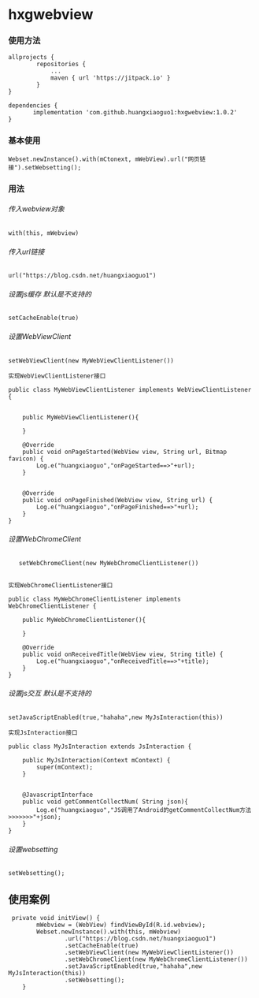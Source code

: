 # hxgwebview

### 使用方法

```
allprojects {
        repositories {
            ...		        	
            maven { url 'https://jitpack.io' }
        }		
}

dependencies {
	   implementation 'com.github.huangxiaoguo1:hxgwebview:1.0.2'
}
```

### 基本使用

```
Webset.newInstance().with(mCtonext, mWebView).url("网页链接").setWebsetting();
```

### 用法
    
###### 传入webview对象
    
    with(this, mWebview)
    
    
###### 传入url链接

    url("https://blog.csdn.net/huangxiaoguo1")
    
###### 设置js缓存  默认是不支持的

    setCacheEnable(true)
    
###### 设置WebViewClient

    setWebViewClient(new MyWebViewClientListener())
    
```
实现WebViewClientListener接口

public class MyWebViewClientListener implements WebViewClientListener {

    
    public MyWebViewClientListener(){

    }
   
    @Override
    public void onPageStarted(WebView view, String url, Bitmap favicon) {
        Log.e("huangxiaoguo","onPageStarted==>"+url);
    }

   
    @Override
    public void onPageFinished(WebView view, String url) {
        Log.e("huangxiaoguo","onPageFinished==>"+url);
    }
}
```

###### 设置WebChromeClient
       
       setWebChromeClient(new MyWebChromeClientListener())
     

```
 
实现WebChromeClientListener接口

public class MyWebChromeClientListener implements WebChromeClientListener {
   
    public MyWebChromeClientListener(){

    }
   
    @Override
    public void onReceivedTitle(WebView view, String title) {
        Log.e("huangxiaoguo","onReceivedTitle==>"+title);
    }
}
```

###### 设置js交互  默认是不支持的

    setJavaScriptEnabled(true,"hahaha",new MyJsInteraction(this))
    
    
```
实现JsInteraction接口

public class MyJsInteraction extends JsInteraction {
   
    public MyJsInteraction(Context mContext) {
        super(mContext);
    }

   
    @JavascriptInterface
    public void getCommentCollectNum( String json){
        Log.e("huangxiaoguo","JS调用了Android的getCommentCollectNum方法>>>>>>>"+json);
    }
}

```

###### 设置websetting

    setWebsetting();
    
## 使用案例

```
 private void initView() {
        mWebview = (WebView) findViewById(R.id.webview);
        Webset.newInstance().with(this, mWebview)
                .url("https://blog.csdn.net/huangxiaoguo1")
                .setCacheEnable(true)
                .setWebViewClient(new MyWebViewClientListener())
                .setWebChromeClient(new MyWebChromeClientListener())
                .setJavaScriptEnabled(true,"hahaha",new MyJsInteraction(this))
                .setWebsetting();
    }
```

